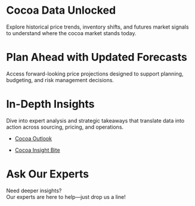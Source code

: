 <style>
.site-title {
  font-size: 2.5em !important;
}
</style>

# Cocoa Data Unlocked
Explore historical price trends, inventory shifts, and futures market signals to understand where the cocoa market stands today.

# Plan Ahead with Updated Forecasts
Access forward-looking price projections designed to support planning, budgeting, and risk management decisions.

# In-Depth Insights
Dive into expert analysis and strategic takeaways that translate data into action across sourcing, pricing, and operations.

- [Cocoa Outlook](https://app.frontierview.com/insightBite/3097/what-do-us-tariffs-mean-for-the-pharma-industry-in-latin-america)

- [Cocoa Insight Bite](https://app.frontierview.com/insightBite/3091/commodities-outlook-cocoa)

# Ask Our Experts
Need deeper insights?  
Our experts are here to help—just drop us a line!

